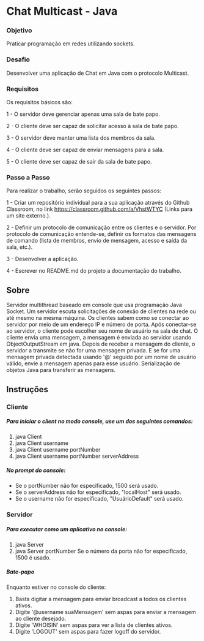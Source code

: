 
# Chat Multicast - Java

### Objetivo

Praticar programação em redes utilizando sockets.

### Desafio

Desenvolver uma aplicação de Chat em Java com o protocolo Multicast.

### Requisitos

Os requisitos básicos são:

1 - O servidor deve gerenciar apenas uma sala de bate papo.

2 - O cliente deve ser capaz de solicitar acesso à sala de bate papo.

3 - O servidor deve manter uma lista dos membros da sala.

4 - O cliente deve ser capaz de enviar mensagens para a sala.

5 - O cliente deve ser capaz de sair da sala de bate papo.

### Passo a Passo

Para realizar o trabalho, serão seguidos os seguintes passos:

1 - Criar um repositório individual para a sua aplicação através do Github Classroom, no link https://classroom.github.com/a/VhstWTYC (Links para um site externo.).

2 - Definir um protocolo de comunicação entre os clientes e o servidor. Por protocolo de comunicação entende-se, definir os formatos das mensagens de comando (lista de membros, envio de mensagem, acesso e saída da sala, etc.).

3 - Desenvolver a aplicação.

4 - Escrever no README.md do projeto a documentação do trabalho.

## Sobre

Servidor multithread baseado em console que usa programação Java Socket. Um servidor escuta solicitações de conexão de clientes na rede ou até mesmo na mesma máquina. Os clientes sabem como se conectar ao servidor por meio de um endereço IP e número de porta. Após conectar-se ao servidor, o cliente pode escolher seu nome de usuário na sala de chat. O cliente envia uma mensagem, a mensagem é enviada ao servidor usando ObjectOutputStream em java. Depois de receber a mensagem do cliente, o servidor a transmite se não for uma mensagem privada. E se for uma mensagem privada detectada usando '@' seguido por um nome de usuário válido, envie a mensagem apenas para esse usuário. Serialização de objetos Java para transferir as mensagens.

##  Instruções

### Cliente

##### Para iniciar o client no modo console, use um dos seguintes comandos:

1.  java Client
2.  java Client username
3.  java Client username portNumber
4.  java Client username portNumber serverAddress

##### No prompt do console:

- Se o portNumber não for especificado, 1500 será usado.
- Se o serverAddress não for especificado, "localHost" será usado.
- Se o username não for especificado, "UsuárioDefault" será usado.

### **Servidor**

##### Para executar como um aplicativo no console:

1.  java Server
2.  java Server portNumber
    Se o número da porta não for especificado, 1500 é usado.

##### Bate-papo

Enquanto estiver no console do cliente:

1. Basta digitar a mensagem para enviar broadcast a todos os clientes ativos.
2. Digite '@username <space> suaMensagem' sem aspas para enviar a mensagem ao cliente desejado.
3. Digite 'WHOISIN' sem aspas para ver a lista de clientes ativos.
4. Digite 'LOGOUT' sem aspas para fazer logoff do servidor.
